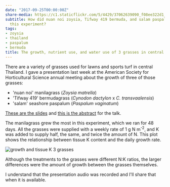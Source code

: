 ```yaml
---
date: "2017-09-25T00:00:00Z"
share-media: https://c1.staticflickr.com/5/4429/37062639090_f08ee322d1_b_d.jpg
subtitle: How did nuan noi zoysia, Tifway 419 bermuda, and salam paspalum grow in
  this experiment?
tags:
- zoysia
- thailand
- paspalum
- bermuda
title: The growth, nutrient use, and water use of 3 grasses in central Thailand
---
```


There are a variety of grasses used for lawns and sports turf in central Thailand. I gave a presentation last week at the American Society for Horticultural Science annual meeting about the growth of three of those grasses:

* 'nuan noi' manilagrass (*Zoysia matrella*)
* 'Tifway 419' bermudagrass (*Cynodon dactylon* x *C. transvaalensis*)
* 'salam' seashore paspalum (*Paspalum vaginatum*)

[These are the slides](https://speakerdeck.com/micahwoods/nutrient-use-water-use-and-growth-of-manilagrass-hybrid-bermudagrass-and-seashore-paspalum-turfgrass-in-central-thailand) and [this is the abstract](https://ashs.confex.com/ashs/2017/meetingapp.cgi/Paper/27386) for the talk.

The manilagrass grew the most in this experiment, which we ran for 48 days. All the grasses were supplied with a weekly rate of 1 g N m<sup>-2</sup>, and K was added to supply half, the same, and twice the amount of N. This plot shows the relationship between tissue K content and the daily growth rate.

![growth and tissue K 3 grasses](leafK_and_growth.svg)

Although the treatments to the grasses were different N:K ratios, the larger differences were the amount of growth between the grasses themselves.

<script async class="speakerdeck-embed" data-id="a21881f46661403bb7a020757518fc81" data-ratio="1.33333333333333" src="//speakerdeck.com/assets/embed.js"></script>

I understand that the presentation audio was recorded and I'll share that when it is available.
